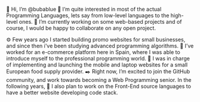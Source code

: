  👋 Hi, I’m @bubablue
 👀 I’m quite interested in most of the actual Programming Languages, lets say from low-level languages to the high-level ones.
 🌱 I’m currently working on some web-based projects and of course, I would be happy to collaborate on any open project.
 
 ⚙️ Few years ago I started building promo websites for small businesses, and since then i've been studying advanced programming algorithms. 
 📃 I’ve worked for an e-commerce platform here in Spain, where I was able to introduce myself to the professional programming world.
 🔧 I was in charge of implementing and launching the mobile and laptop websites for a small European food supply provider.
 ✒️ Right now, I’m excited to join the GitHub community, and work towards becoming a Web Programming senior. In the following years, 
 🚀 I also plan to work on the Front-End source languages to have a better website developing code stack.
 
